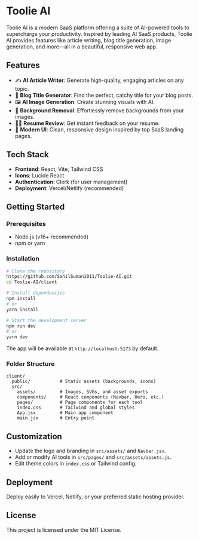 # Toolie AI

Toolie AI is a modern SaaS platform offering a suite of AI-powered tools to supercharge your productivity. Inspired by leading AI SaaS products, Toolie AI provides features like article writing, blog title generation, image generation, and more—all in a beautiful, responsive web app.

## Features
- ✍️ **AI Article Writer**: Generate high-quality, engaging articles on any topic.
- 📝 **Blog Title Generator**: Find the perfect, catchy title for your blog posts.
- 🖼️ **AI Image Generation**: Create stunning visuals with AI.
- 🧹 **Background Removal**: Effortlessly remove backgrounds from your images.
- 🧑‍💼 **Resume Review**: Get instant feedback on your resume.
- 🎨 **Modern UI**: Clean, responsive design inspired by top SaaS landing pages.

## Tech Stack
- **Frontend**: React, Vite, Tailwind CSS
- **Icons**: Lucide React
- **Authentication**: Clerk (for user management)
- **Deployment**: Vercel/Netlify (recommended)

## Getting Started

### Prerequisites
- Node.js (v16+ recommended)
- npm or yarn

### Installation
```bash
# Clone the repository
https://github.com/SahilSuman1011/Toolie-AI.git
cd Toolie-AI/client

# Install dependencies
npm install
# or
yarn install

# Start the development server
npm run dev
# or
yarn dev
```

The app will be available at `http://localhost:5173` by default.

### Folder Structure
```
client/
  public/           # Static assets (backgrounds, icons)
  src/
    assets/         # Images, SVGs, and asset exports
    components/     # React components (Navbar, Hero, etc.)
    pages/          # Page components for each tool
    index.css       # Tailwind and global styles
    App.jsx         # Main app component
    main.jsx        # Entry point
```

## Customization
- Update the logo and branding in `src/assets/` and `Navbar.jsx`.
- Add or modify AI tools in `src/pages/` and `src/assets/assets.js`.
- Edit theme colors in `index.css` or Tailwind config.

## Deployment
Deploy easily to Vercel, Netlify, or your preferred static hosting provider.

## License
This project is licensed under the MIT License.
